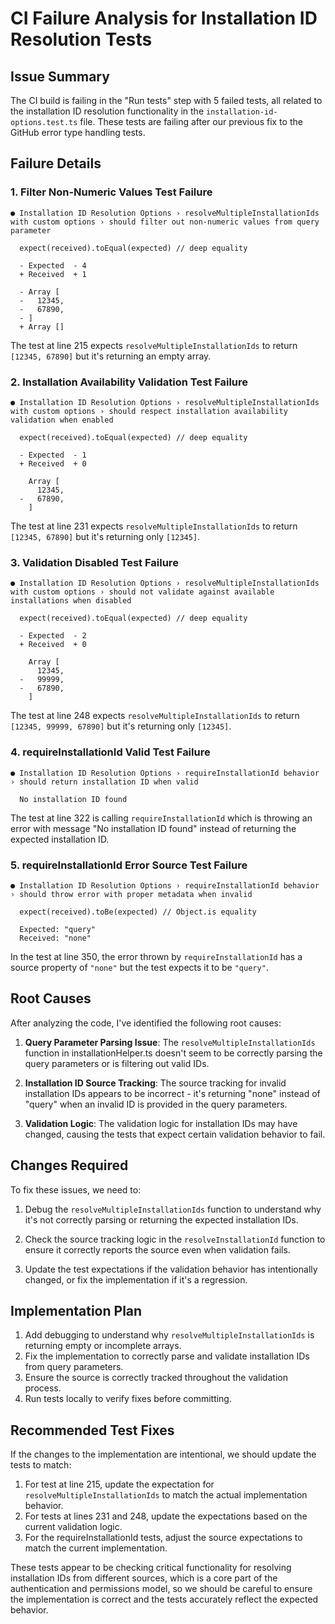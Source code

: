 # CI Failure Analysis for Installation ID Resolution Tests

## Issue Summary

The CI build is failing in the "Run tests" step with 5 failed tests, all related to the installation ID resolution functionality in the `installation-id-options.test.ts` file. These tests are failing after our previous fix to the GitHub error type handling tests.

## Failure Details

### 1. Filter Non-Numeric Values Test Failure

```
● Installation ID Resolution Options › resolveMultipleInstallationIds with custom options › should filter out non-numeric values from query parameter

  expect(received).toEqual(expected) // deep equality

  - Expected  - 4
  + Received  + 1

  - Array [
  -   12345,
  -   67890,
  - ]
  + Array []
```

The test at line 215 expects `resolveMultipleInstallationIds` to return `[12345, 67890]` but it's returning an empty array.

### 2. Installation Availability Validation Test Failure

```
● Installation ID Resolution Options › resolveMultipleInstallationIds with custom options › should respect installation availability validation when enabled

  expect(received).toEqual(expected) // deep equality

  - Expected  - 1
  + Received  + 0

    Array [
      12345,
  -   67890,
    ]
```

The test at line 231 expects `resolveMultipleInstallationIds` to return `[12345, 67890]` but it's returning only `[12345]`.

### 3. Validation Disabled Test Failure

```
● Installation ID Resolution Options › resolveMultipleInstallationIds with custom options › should not validate against available installations when disabled

  expect(received).toEqual(expected) // deep equality

  - Expected  - 2
  + Received  + 0

    Array [
      12345,
  -   99999,
  -   67890,
    ]
```

The test at line 248 expects `resolveMultipleInstallationIds` to return `[12345, 99999, 67890]` but it's returning only `[12345]`.

### 4. requireInstallationId Valid Test Failure

```
● Installation ID Resolution Options › requireInstallationId behavior › should return installation ID when valid

  No installation ID found
```

The test at line 322 is calling `requireInstallationId` which is throwing an error with message "No installation ID found" instead of returning the expected installation ID.

### 5. requireInstallationId Error Source Test Failure

```
● Installation ID Resolution Options › requireInstallationId behavior › should throw error with proper metadata when invalid

  expect(received).toBe(expected) // Object.is equality

  Expected: "query"
  Received: "none"
```

In the test at line 350, the error thrown by `requireInstallationId` has a source property of `"none"` but the test expects it to be `"query"`.

## Root Causes

After analyzing the code, I've identified the following root causes:

1. **Query Parameter Parsing Issue**: The `resolveMultipleInstallationIds` function in installationHelper.ts doesn't seem to be correctly parsing the query parameters or is filtering out valid IDs.

2. **Installation ID Source Tracking**: The source tracking for invalid installation IDs appears to be incorrect - it's returning "none" instead of "query" when an invalid ID is provided in the query parameters.

3. **Validation Logic**: The validation logic for installation IDs may have changed, causing the tests that expect certain validation behavior to fail.

## Changes Required

To fix these issues, we need to:

1. Debug the `resolveMultipleInstallationIds` function to understand why it's not correctly parsing or returning the expected installation IDs.

2. Check the source tracking logic in the `resolveInstallationId` function to ensure it correctly reports the source even when validation fails.

3. Update the test expectations if the validation behavior has intentionally changed, or fix the implementation if it's a regression.

## Implementation Plan

1. Add debugging to understand why `resolveMultipleInstallationIds` is returning empty or incomplete arrays.
2. Fix the implementation to correctly parse and validate installation IDs from query parameters.
3. Ensure the source is correctly tracked throughout the validation process.
4. Run tests locally to verify fixes before committing.

## Recommended Test Fixes

If the changes to the implementation are intentional, we should update the tests to match:

1. For test at line 215, update the expectation for `resolveMultipleInstallationIds` to match the actual implementation behavior.
2. For tests at lines 231 and 248, update the expectations based on the current validation logic.
3. For the requireInstallationId tests, adjust the source expectations to match the current implementation.

These tests appear to be checking critical functionality for resolving installation IDs from different sources, which is a core part of the authentication and permissions model, so we should be careful to ensure the implementation is correct and the tests accurately reflect the expected behavior.
